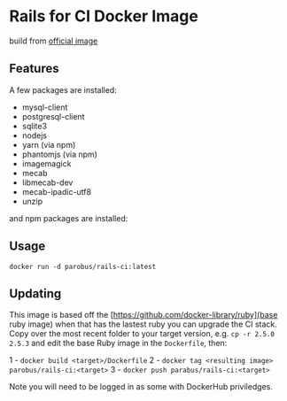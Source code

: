 # Rails for CI Docker Image
build from [official image](https://github.com/docker-library/ruby)

## Features
A few packages are installed:

- mysql-client
- postgresql-client
- sqlite3
- nodejs
- yarn (via npm)
- phantomjs (via npm)
- imagemagick
- mecab
- libmecab-dev
- mecab-ipadic-utf8
- unzip

and npm packages are installed:

## Usage
```
docker run -d parobus/rails-ci:latest
```

## Updating

This image is based off the [https://github.com/docker-library/ruby](base ruby image)
when that has the lastest ruby you can upgrade the CI stack. Copy over the most recent
folder to your target version, e.g. `cp -r 2.5.0 2.5.3` and edit the base Ruby image
in the `Dockerfile`, then:

1 - `docker build <target>/Dockerfile`
2 - `docker tag <resulting image> parobus/rails-ci:<target>`
3 - `docker push parabus/rails-ci:<target>`

Note you will need to be logged in as some with DockerHub priviledges.
